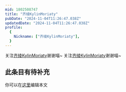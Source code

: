 ```yaml
---
mid: 1802508747
title: "齐绫KylinMoriaty"
pubDate: "2024-11-04T11:26:47.038Z"
updatedDate: "2024-11-04T11:26:47.038Z"
profile:
  {
    Nickname: ["齐绫KylinMoriaty"],
  }
---
```


关注[齐绫KylinMoriaty](https://space.bilibili.com/1802508747)谢谢喵~ 关注[齐绫KylinMoriaty](https://space.bilibili.com/1802508747)谢谢喵~

## 此条目有待补充
你可以在[这里](https://github.com/Yuhanawa/VTuber.ICU-Content/edit/master/v/齐绫KylinMoriaty/index.md)编辑本文
